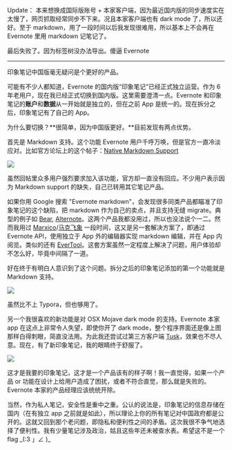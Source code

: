 Update：
本来想换成国际版账号 + 本家客户端，因为最近国内版的同步速度实在太慢了，网页抓取经常同步不下来。况且本家客户端也有 dark mode 了，所以还好。至于 markdown，用了一段时间以后我发现很难用，所以基本上不会再在 Evernote 里用 markdown 记笔记了。

最后失败了。因为标签树没办法导出。傻逼 Evernote

---

印象笔记中国版毫无疑问是个更好的产品。

可能有不少人都知道，Evernote 的国内版“印象笔记”已经正式独立运营。作为 6 年老用户，现在我已经正式切换到国内版。这里需要澄清一点。Evernote 和印象笔记的**账户**和**数据**从一开始就是独立的，但在之前 App 是统一的。现在拆分之后，印象笔记有了自己的 App。

为什么要切换？**很简单，因为中国版更好。**目前发现有两点优势。

首先是 Markdown 支持。这个功能 Evernote 用户千呼万唤，但是官方一直冷淡应对。比如官方论坛上的这个帖子：[Native Markdown Support](https://discussion.evernote.com/topic/115902-native-markdown-support/)

![](https://image-laike9m.oss-cn-beijing.aliyuncs.com/evernote-markdown-fr.png)

虽然回帖里众多用户强烈要求加入该功能，官方却一直没有回应。不少用户表示因为 Markdown support 的缺失，自己已转用其它笔记产品。

如果你用 Google 搜索 "Evernote markdown"，会发现很多同类产品都瞄准了印象笔记的这个缺陷，把 markdown 作为自己的卖点，并且支持无缝 migrate。典型的例子如 [Bear](https://bear.app/), [Alternote](http://alternoteapp.com/)。这两个产品我都没用过，所以也没法说个一二。然而我用过 [Marxico](https://marxi.co/)/[马克飞象](https://maxiang.io/) 一段时间，这又是另一套解决方案了，即通过 Evernote API，使用独立于 App 外的编辑器实现 markdown 编辑，并在 App 内阅览。类似的还有 [EverTool](https://evertool.app/)。这套方案虽然一定程度上解决了问题，用户体验却不怎么好，毕竟中间隔了一道。

好在终于有明白人意识到了这个问题。拆分之后的印象笔记添加的第一个功能就是 Markdown 支持。

![](https://content.invisioncic.com/Mevernote/monthly_2018_11/Xnip2018-11-08_17-29-48.thumb.png.9e36f18670a94b35a5266ad2481f6c3c.png)

虽然比不上 Typora，但也够用了。

另一个我很喜欢的新功能是对 OSX Mojave dark mode 的支持。Evernote 本家 app 在这点上非常令人失望，即使你开了 dark mode，整个程序界面还是像上图那样白得刺眼，简直没法用。为此我还尝试过第三方客户端 [Tusk](https://github.com/klauscfhq/tusk)，效果也不尽人意。现在，有了新印象笔记，我的眼睛终于舒服了。

![](https://image-laike9m.oss-cn-beijing.aliyuncs.com/dark_mode.png)

这才是我要的印象笔记，这才是一个产品该有的样子啊！我一直觉得，如果一个产品 or 功能在设计上给用户造成了困扰，或者不符合直觉，那么就是失败的。Evernote 本家的产品经理应该统统开除。

当然，作为私人笔记，安全性是重中之重。公认的说法是，印象笔记的信息存储在国内（在有独立 app 之前就是如此），所以理论上你的所有笔记对中国政府都是公开的。这就又回到那个老问题，即隐私和便利性之间的矛盾。这次我很不争气地选择了便利性。我有少量笔记涉及政治，姑且这些年还未被查水表。希望这不是一个 flag \_(:3 」∠ )\_